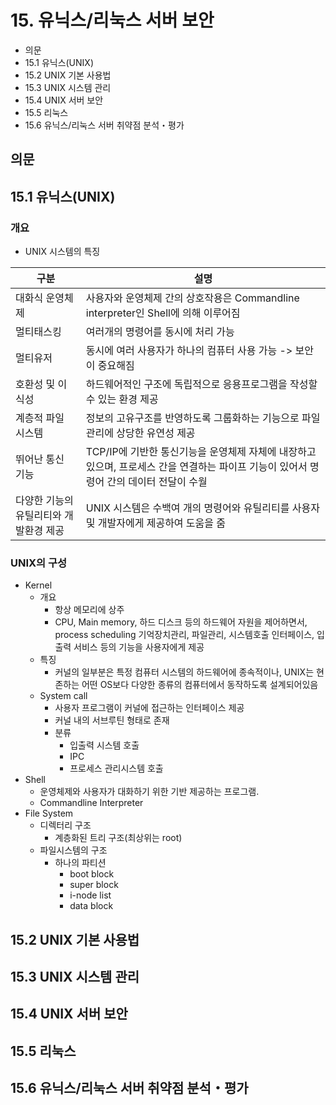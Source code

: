 # 15. 유닉스/리눅스 서버 보안

- 의문
- 15.1 유닉스(UNIX)
- 15.2 UNIX 기본 사용법
- 15.3 UNIX 시스템 관리
- 15.4 UNIX 서버 보안
- 15.5 리눅스
- 15.6 유닉스/리눅스 서버 취약점 분석・평가

## 의문

## 15.1 유닉스(UNIX)

### 개요

- UNIX 시스템의 특징

|구분|설명|
|---|----|
|대화식 운영체제|사용자와 운영체제 간의 상호작용은 Commandline interpreter인 Shell에 의해 이루어짐|
|멀티태스킹|여러개의 명령어를 동시에 처리 가능|
|멀티유저|동시에 여러 사용자가 하나의 컴퓨터 사용 가능 -> 보안이 중요해짐|
|호환성 및 이식성|하드웨어적인 구조에 독립적으로 응용프로그램을 작성할 수 있는 환경 제공|
|계층적 파일 시스템|정보의 고유구조를 반영하도록 그룹화하는 기능으로 파일 관리에 상당한 유연성 제공|
|뛰어난 통신 기능|TCP/IP에 기반한 통신기능을 운영체제 자체에 내장하고 있으며, 프로세스 간을 연결하는 파이프 기능이 있어서 명령어 간의 데이터 전달이 수월|
|다양한 기능의 유틸리티와 개발환경 제공|UNIX 시스템은 수백여 개의 명령어와 유틸리티를 사용자 및 개발자에게 제공하여 도움을 줌|

### UNIX의 구성

- Kernel
  - 개요
    - 항상 메모리에 상주
    - CPU, Main memory, 하드 디스크 등의 하드웨어 자원을 제어하면서, process scheduling 기억장치관리, 파일관리, 시스템호출 인터페이스, 입출력 서비스 등의 기능을 사용자에게 제공
  - 특징
    - 커널의 일부분은 특정 컴퓨터 시스템의 하드웨어에 종속적이나, UNIX는 현존하는 어떤 OS보다 다양한 종류의 컴퓨터에서 동작하도록 설계되어있음
  - System call
    - 사용자 프로그램이 커널에 접근하는 인터페이스 제공
    - 커널 내의 서브루틴 형태로 존재
    - 분류
      - 입출력 시스템 호출
      - IPC
      - 프로세스 관리시스템 호출
- Shell
  - 운영체제와 사용자가 대화하기 위한 기반 제공하는 프로그램.
  - Commandline Interpreter
- File System
  - 디렉터리 구조
    - 계층화된 트리 구조(최상위는 root)
  - 파일시스템의 구조
    - 하나의 파티션
      - boot block
      - super block
      - i-node list
      - data block

## 15.2 UNIX 기본 사용법

## 15.3 UNIX 시스템 관리

## 15.4 UNIX 서버 보안

## 15.5 리눅스

## 15.6 유닉스/리눅스 서버 취약점 분석・평가
